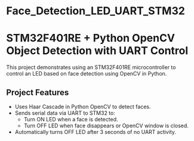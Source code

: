 # Face_Detection_LED_UART_STM32

# STM32F401RE + Python OpenCV Object Detection with UART Control

This project demonstrates using an STM32F401RE microcontroller to control an LED based on face detection using OpenCV in Python.

## Project Features

- Uses Haar Cascade in Python OpenCV to detect faces.
- Sends serial data via UART to STM32 to:
  - Turn ON LED when a face is detected.
  - Turn OFF LED when face disappears or OpenCV window is closed.
- Automatically turns OFF LED after 3 seconds of no UART activity.




